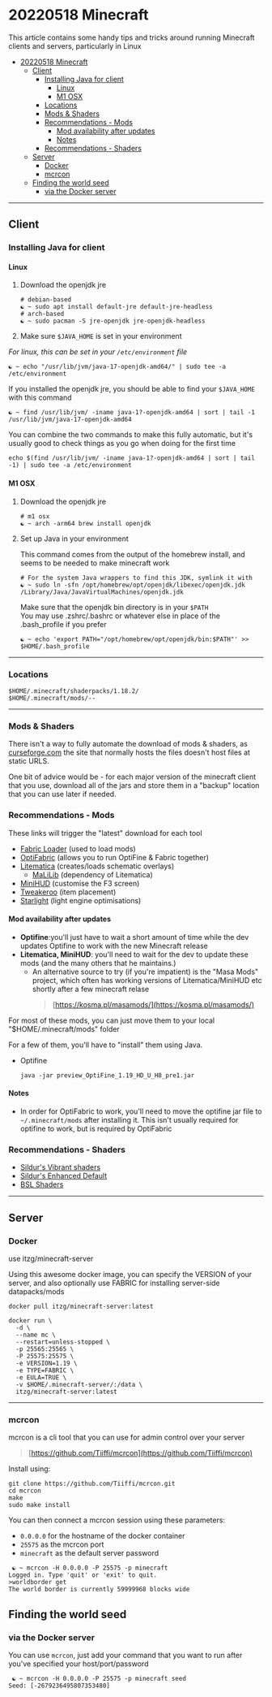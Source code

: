 # 20220518 Minecraft

This article contains some handy tips and tricks around running Minecraft clients and servers, particularly in Linux

- [20220518 Minecraft](#20220518-minecraft)
  - [Client](#client)
    - [Installing Java for client](#installing-java-for-client)
      - [Linux](#linux)
      - [M1 OSX](#m1-osx)
    - [Locations](#locations)
    - [Mods & Shaders](#mods--shaders)
    - [Recommendations - Mods](#recommendations---mods)
      - [Mod availability after updates](#mod-availability-after-updates)
      - [Notes](#notes)
    - [Recommendations - Shaders](#recommendations---shaders)
  - [Server](#server)
    - [Docker](#docker)
    - [mcrcon](#mcrcon)
  - [Finding the world seed](#finding-the-world-seed)
    - [via the Docker server](#via-the-docker-server)

---

## Client

### Installing Java for client

#### Linux

1. Download the openjdk jre

    ```shell
    # debian-based
    ☯ ~ sudo apt install default-jre default-jre-headless
    # arch-based
    ☯ ~ sudo pacman -S jre-openjdk jre-openjdk-headless
    ```


2. Make sure `$JAVA_HOME` is set in your environment

  _For linux, this can be set in your `/etc/environment` file_

  ```shell
  ☯ ~ echo "/usr/lib/jvm/java-17-openjdk-amd64/" | sudo tee -a /etc/environment
  ```

  If you installed the openjdk jre, you should be able to find your `$JAVA_HOME`
  with this command

  ```shell
  ☯ ~ find /usr/lib/jvm/ -iname java-1?-openjdk-amd64 | sort | tail -1
  /usr/lib/jvm/java-17-openjdk-amd64
  ```

  You can combine the two commands to make this fully automatic, but it's
  usually good to check things as you go when doing for the first time

  ```shell
  echo $(find /usr/lib/jvm/ -iname java-1?-openjdk-amd64 | sort | tail -1) | sudo tee -a /etc/environment
  ```

#### M1 OSX

1. Download the openjdk jre

    ```shell
    # m1 osx
    ☯ ~ arch -arm64 brew install openjdk
    ```

2. Set up Java in your environment

    This command comes from the output of the homebrew install, and seems to be needed to make minecraft work
    ```shell
    # For the system Java wrappers to find this JDK, symlink it with
    ☯ ~ sudo ln -sfn /opt/homebrew/opt/openjdk/libexec/openjdk.jdk /Library/Java/JavaVirtualMachines/openjdk.jdk
    ```

    Make sure that the openjdk bin directory is in your `$PATH`   
    You may use .zshrc/.bashrc or whatever else in place of the .bash_profile if you prefer
    ```shell
    ☯ ~ echo 'export PATH="/opt/homebrew/opt/openjdk/bin:$PATH"' >> $HOME/.bash_profile
    ```

---

### Locations

```shell
$HOME/.minecraft/shaderpacks/1.18.2/
$HOME/.minecraft/mods/--
```

---

### Mods & Shaders

There isn't a way to fully automate the download of mods & shaders, as
[curseforge.com](curseforge.com) the site that normally hosts the files doesn't
host files at static URLS.

One bit of advice would be - for each major version of the minecraft client that
you use, download all of the jars and store them in a "backup" location that you
can use later if needed.

### Recommendations - Mods

These links will trigger the "latest" download for each tool

- [Fabric Loader](https://maven.fabricmc.net/net/fabricmc/fabric-installer/0.10.2/fabric-installer-0.10.2.jar) (used to load mods)
- [OptiFabric](https://www.curseforge.com/minecraft/mc-mods/optifabric/download) (allows you to run OptiFine & Fabric together)
- [Litematica](https://www.curseforge.com/minecraft/mc-mods/litematifca/download) (creates/loads schematic overlays)
  - [MaLiLib](https://www.curseforge.com/minecraft/mc-mods/malilib/download) (dependency of Litematica)
- [MiniHUD](https://www.curseforge.com/minecraft/mc-mods/minihud/download) (customise the F3 screen)
- [Tweakeroo](https://www.curseforge.com/minecraft/mc-mods/tweakeroo/download) (item placement)
- [Starlight](https://www.curseforge.com/minecraft/mc-mods/starlight/download) (light engine optimisations)

#### Mod availability after updates

- **Optifine**:you'll just have to wait a short amount of time while the dev updates Optifine to work with the new Minecraft release
- **Litematica, MiniHUD**: you'll need to wait for the dev to update these mods (and the many others that he maintains.)
  - An alternative source to try (if you're impatient) is the "Masa Mods" project, which often has working versions of Litematica/MiniHUD etc shortly after a few minecraft relase
    > [https://kosma.pl/masamods/](https://kosma.pl/masamods/)


For most of these mods, you can just move them to your local "$HOME/.minecraft/mods" folder

For a few of them, you'll have to "install" them using Java.

- Optifine

    ```shell
    java -jar preview_OptiFine_1.19_HD_U_H8_pre1.jar
     ```

#### Notes

- In order for OptiFabric to work, you'll need to move the optifine jar file to `~/.minecraft/mods` after installing it. This isn't usually required for optifine to work, but is required by OptiFabric

### Recommendations - Shaders

- [Sildur's Vibrant shaders](https://www.curseforge.com/minecraft/customization/sildurs-vibrant-shaders/download)
- [Sildur's Enhanced Default](https://www.curseforge.com/minecraft/customization/sildurs-enhanced-default/download)
- [BSL Shaders](https://www.curseforge.com/minecraft/customization/bsl-shaders/download)

---

## Server

### Docker

use itzg/minecraft-server

Using this awesome docker image, you can specify the VERSION of your server, and also optionally use FABRIC for installing server-side datapacks/mods

```shell
docker pull itzg/minecraft-server:latest

docker run \
  -d \
  --name mc \
  --restart=unless-stopped \
  -p 25565:25565 \
  -P 25575:25575 \
  -e VERSION=1.19 \
  -e TYPE=FABRIC \
  -e EULA=TRUE \
  -v $HOME/.minecraft-server/:/data \
  itzg/minecraft-server:latest
```

---

### mcrcon

mcrcon is a cli tool that you can use for admin control over your server

> [https://github.com/Tiiffi/mcrcon](https://github.com/Tiiffi/mcrcon)

Install using:

```shell
git clone https://github.com/Tiiffi/mcrcon.git
cd mcrcon
make
sudo make install
```

You can then connect a mcrcon session using these parameters:

- `0.0.0.0` for the hostname of the docker container
- `25575` as the mcrcon port
- `minecraft` as the default server password

```shell
 ☯ ~ mcrcon -H 0.0.0.0 -P 25575 -p minecraft
Logged in. Type 'quit' or 'exit' to quit.
>worldborder get
The world border is currently 59999968 blocks wide
```

## Finding the world seed

### via the Docker server

You can use `mcrcon`, just add your command that you want to run after you've specified your host/port/password

```shell
 ☯ ~ mcrcon -H 0.0.0.0 -P 25575 -p minecraft seed
Seed: [-2679236495807353480]
```
